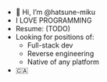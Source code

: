 - 👋 Hi, I’m @hatsune-miku
- I LOVE PROGRAMMING
- Resume: (TODO)
- Looking for positions of:
  - Full-stack dev
  - Reverse engineering
  - Native of any platform
- 🇨🇦

<!---
hatsune-miku/hatsune-miku is a ✨ special ✨ repository because its `README.md` (this file) appears on your GitHub profile.
You can click the Preview link to take a look at your changes.
--->
